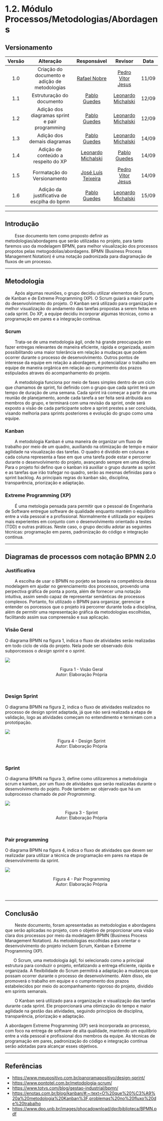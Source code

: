 # 1.2. Módulo Processos/Metodologias/Abordagens

## Versionamento

| Versão |                      Alteração                      |    Responsável     |      Revisor       | Data  |
| :----: | :-------------------------------------------------: | :----------------: | :----------------: | :---: |
|  1.0   |  Criação do documento e adição de metodologias      | [Rafael Nobre](https://github.com/RafaelN0bre)  | [Pedro Vitor Jesus](https://github.com/Peedrooo) | 11/09 |
|  1.1   |  Estruturação do documento                          | [Pablo Guedes](https://github.com/PabloChristianno)  | [Leonardo Michalski](https://github.com/leomichalski) | 12/09 |
|  1.2   |  Adição dos diagramas sprint e pair programming     | [Pablo Guedes](https://github.com/PabloChristianno)  | [Leonardo Michalski](https://github.com/leomichalski) | 12/09 |
|  1.3   |  Adição dos demais diagramas                        | [Pablo Guedes](https://github.com/PabloChristianno)  | [Leonardo Michalski](https://github.com/leomichalski) | 14/09 |
|  1.4   |  Adição de conteúdo a respeito do XP                | [Leonardo Michalski](https://github.com/leomichalski)  | [Pablo Guedes](https://github.com/PabloChristianno) | 14/09 |
|  1.5  |  Formatação do Versionamento                         | [José Luís Teixeira](https://github.com/joseluis-rt) | [Pedro Vitor Jesus](https://github.com/Peedrooo) | 14/09 |
|  1.6  |  Adição da justificativa de escplha do bpmn          | [Pablo Guedes](https://github.com/PabloChristianno) | [Leonardo Michalski](https://github.com/leomichalski) | 15/09 |

---

## Introdução

&emsp;&emsp; Esse documento tem como proposto definir as metodologias/abordagens que serão utilizadas no projeto, para tanto faremos uso da modelagem BPMN, para melhor visualização dos processos propotos pelas metogodolias/abordagens. BPMN (Business Process Management Notation) é uma notação padronizada para diagramação de fluxos de um processo.

---

## Metodologia

&emsp;&emsp; Após algumas reuniões, o grupo decidiu utilizar elementos de Scrum, de Kanban e de Extreme Programming (XP). O Scrum guiará a maior parte do desenvolvimento do projeto. O Kanban será utilizado para organização e melhor visualização do andamento das tarefas propostas a serem feitas em cada sprint. Do XP, a equipe decidiu incorporar algumas técnicas, como a programação em pares e a integração contínua.

### Scrum

&emsp;&emsp; Trata-se de uma metodologia ágil, onde há grande preocupação em fazer entregas relevantes de maneira eficiente, rápida e organizada, assim possibilitando uma maior tolerância em relação a mudaças que podem ocorrer durante o processo de desenvolvimento. Outros pontos de interesse da equipe em relação a abordagem, é potencializar o trabalho em equipe de maneira orgânica em relação ao cumprimento dos prazos estipulados atraves do acompanhamento do projeto.

&emsp;&emsp; A metodologia funciona por meio de fases simples dentro de um ciclo que chamamos de sprint, foi definido com o grupo que cada sprint terá um tempo de duração de uma semana. Cada sprint irá começar a partir de uma reunião de planejamento, aonde cada tarefa a ser feita será atribuida aos membros do grupo, e terminará com uma revisão da sprint, onde será exposto a visão de cada participante sobre a sprint prestes a ser concluída, visando melhoria para sprints posteriores e evolução do grupo como uma equipe.


### Kanban

&emsp;&emsp; A metodologia Kanban é uma maneira de organizar um fluxo de trabalho por meio de um quadro, auxiliando na otimização de tempo e maior agilidade na visualização das tarefas. O quadro é dividido em colunas e cada coluna representa a fase em que uma tarefa pode estar e percorrer durante o desenvolvimento do projeto, avançando sempre em uma direção. Para o projeto foi defino que o kanban irá auxiliar o grupo durante as sprint e as tarefas que irão trafegar no quadro, serão as mesmas definidas para o sprint backlog. As principais regras do kanban são, disciplina, transparência, priorização e adaptação.


### Extreme Programming (XP)

&emsp;&emsp; É uma metologia pensada para permitir que o pessoal de Engenharia de Software entregue software de qualidade enquanto mantém o equilíbrio entre a vida pessoal e a profissional. Normalmente é utilizada por equipes mais experientes em conjunto com o desenvolvimento orientado a testes (TDD) e outras práticas. Neste caso, o grupo decidiu adotar as seguintes técnicas: programação em pares, padronização do código e integração contínua.

---

## Diagramas de processos com notação BPMN 2.0

### Justificativa

&emsp;&emsp; A escolha de usar o BPMN no porjeto se baseia na competência dessa modelagem em ajudar no gerenciamento dos processos, provendo uma perpectiva gráfica de ponta a ponta, além de fornecer uma notação intuitiva, assim sendo capaz de representar semânticas de processos complexos. Portanto, foi utilizado o BPMN para organizar, gerenciar e entender os porcessos que o projeto irá percorrer durante toda a disciplina, além de permitir uma representação gráfica da metodologias escolhidas, facilitando assim sua compreensão e sua aplicação.

### Visão Geral

O diagrama BPMN na figura 1, indica o fluxo de atividades serão realizadas em todo ciclo de vida do projeto. Nela pode ser observado dois subporcessos o _design sprint_ e o _sprint_.

<img align="center" src="./img/visaoGeral-bpmn.jpeg">
<p align="center">
Figura 1 - Visão Geral<br>Autor: Elaboração Própria
</p> <br>

### Design Sprint

O diagrama BPMN na figura 2, indica o fluxo de atividades realizados no processo de design sprint adaptada, já que não será realizada a etapa de validação, logo as atividades começam no entendimento e terminam com a prototipação.

<img align="center" src="./img/designSprint-bpmn.jpeg">
<p align="center">
Figura 4 - Design Sprint<br>Autor: Elaboração Própria
</p> <br>

### Sprint

O diagrama BPMN na figura 3, define como utilizaremos a metodologia scrum e kanban, por um fluxo de atividades que serão realizadas durante o desenvolvimento do pojeto. Pode também ser objervado que há um subprocesso chamado de _pair Programming_.

<img align="center" src="./img/sprint-bpmn.jpeg">
<p align="center">
Figura 3 - Sprint<br>Autor: Elaboração Própria
</p> <br>

### Pair programming

O diagrama BPMN na figura 4, indica o fluxo de atividades que devem ser realizadar para utilizar a técnica de programação em pares na etapa de desenvolvimento da sprint.

<img align="center" src="./img/pairProgram-bpmn.jpeg">
<p align="center">
Figura 4 - Pair Programming<br>Autor: Elaboração Própria
</p> <br>

---

## Conclusão

&emsp;&emsp; Neste documento, foram apresentadas as metodologias e abordagens que serão aplicadas no projeto, com o objetivo de proporcionar uma visão clara dos processos por meio da modelagem BPMN (Business Process Management Notation). As metodologias escolhidas para orientar o desenvolvimento do projeto incluem Scrum, Kanban e Extreme Programming (XP).

 &emsp;&emsp;O Scrum, uma metodologia ágil, foi selecionado como a principal estrutura para conduzir o projeto, enfatizando a entrega eficiente, rápida e organizada. A flexibilidade do Scrum permitirá a adaptação a mudanças que possam ocorrer durante o processo de desenvolvimento. Além disso, ele promoverá o trabalho em equipe e o cumprimento dos prazos estabelecidos por meio do acompanhamento rigoroso do projeto, dividido em sprints semanais.

&emsp;&emsp; O Kanban será utilizado para a organização e visualização das tarefas durante cada sprint. Ele proporcionará uma otimização do tempo e maior agilidade na gestão das atividades, seguindo princípios de disciplina, transparência, priorização e adaptação.

A abordagem Extreme Programming (XP) será incorporada ao processo, com foco na entrega de software de alta qualidade, mantendo um equilíbrio entre a vida pessoal e profissional dos membros da equipe. As técnicas de programação em pares, padronização do código e integração contínua serão adotadas para alcançar esses objetivos.

---

## Referências

- https://www.meupositivo.com.br/panoramapositivo/design-sprint/
- https://www.pontotel.com.br/metodologia-scrum/
- https://www.totvs.com/blog/gestao-industrial/bpmn/
- https://enotas.com.br/blog/kanban/#:~:text=O%20que%20%C3%A9%20a%20metodologia%20Kanban%3F,problemas%20no%20fluxo%20de%20trabalho
- https://www.dpo.unb.br/images/phocadownload/dpr/biblioteca/BPMN.pdf

